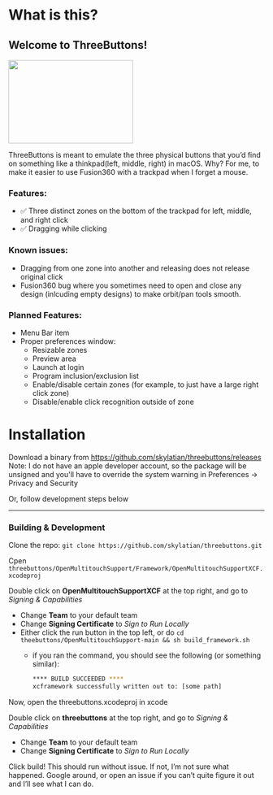 # What is this?

## Welcome to ThreeButtons!
<img src="./images/touchpad.jpg" width="245" height="164">

ThreeButtons is meant to emulate the three physical buttons that you’d find on something like a thinkpad(left, middle, right) in macOS. Why? For me, to make it easier to use Fusion360 with a trackpad when I forget a mouse.

### Features:
- ✅ Three distinct zones on the bottom of the trackpad for left, middle, and right click
- ✅ Dragging while clicking

### Known issues:
- Dragging from one zone into another and releasing does not release original click
- Fusion360 bug where you sometimes need to open and close any design (inlcuding empty designs) to make orbit/pan tools smooth.

### Planned Features:
- Menu Bar item
- Proper preferences window:
    - Resizable zones
    - Preview area
    - Launch at login
    - Program inclusion/exclusion list
    - Enable/disable certain zones (for example, to just have a large right click zone)
    - Disable/enable click recognition outside of zone


# Installation
Download a binary from https://github.com/skylatian/threebuttons/releases
Note: I do not have an apple developer account, so the package will be unsigned and you'll have to override the system warning in Preferences -> Privacy and Security

Or, follow development steps below

---



### Building & Development
Clone the repo: `git clone https://github.com/skylatian/threebuttons.git`

Cpen `threebuttons/OpenMultitouchSupport/Framework/OpenMultitouchSupportXCF.xcodeproj`

Double click on **OpenMultitouchSupportXCF** at the top right, and go to *Signing & Capabilities*

- Change **Team** to your default team
- Change **Signing Certificate** to *Sign to Run Locally*
- Either click the run button in the top left, or do  `cd theebuttons/OpenMultitouchSupport-main && sh build_framework.sh`
    - if you ran the command, you should see the following (or something similar):
        
        ```bash
        **** BUILD SUCCEEDED ****
        xcframework successfully written out to: [some path]
        ```
Now, open the threebuttons.xcodeproj in xcode

Double click on **threebuttons** at the top right, and go to *Signing & Capabilities*

- Change **Team** to your default team
- Change **Signing Certificate** to *Sign to Run Locally*

Click build! This should run without issue. If not, I’m not sure what happened. Google around, or open an issue if you can’t quite figure it out and I’ll see what I can do.